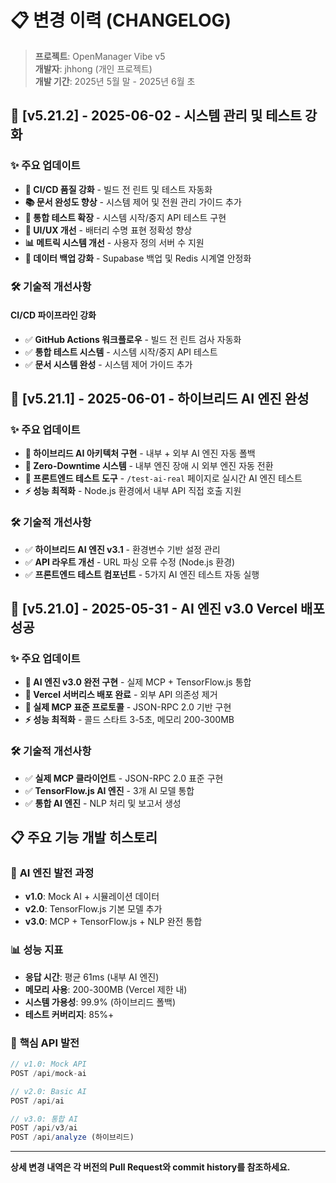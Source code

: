 # 📋 변경 이력 (CHANGELOG)

> **프로젝트**: OpenManager Vibe v5  
> **개발자**: jhhong (개인 프로젝트)  
> **개발 기간**: 2025년 5월 말 - 2025년 6월 초

## 🎯 [v5.21.2] - 2025-06-02 - 시스템 관리 및 테스트 강화

### ✨ **주요 업데이트**
- **🔧 CI/CD 품질 강화** - 빌드 전 린트 및 테스트 자동화
- **📚 문서 완성도 향상** - 시스템 제어 및 전원 관리 가이드 추가
- **🧪 통합 테스트 확장** - 시스템 시작/중지 API 테스트 구현
- **🎨 UI/UX 개선** - 배터리 수명 표현 정확성 향상
- **📊 메트릭 시스템 개선** - 사용자 정의 서버 수 지원
- **🔄 데이터 백업 강화** - Supabase 백업 및 Redis 시계열 안정화

### 🛠️ **기술적 개선사항**

#### **CI/CD 파이프라인 강화**
- ✅ **GitHub Actions 워크플로우** - 빌드 전 린트 검사 자동화
- ✅ **통합 테스트 시스템** - 시스템 시작/중지 API 테스트
- ✅ **문서 시스템 완성** - 시스템 제어 가이드 추가

## 🚀 [v5.21.1] - 2025-06-01 - 하이브리드 AI 엔진 완성

### ✨ **주요 업데이트**
- **🔄 하이브리드 AI 아키텍처 구현** - 내부 + 외부 AI 엔진 자동 폴백
- **🚀 Zero-Downtime 시스템** - 내부 엔진 장애 시 외부 엔진 자동 전환
- **🧪 프론트엔드 테스트 도구** - `/test-ai-real` 페이지로 실시간 AI 엔진 테스트
- **⚡ 성능 최적화** - Node.js 환경에서 내부 API 직접 호출 지원

### 🛠️ **기술적 개선사항**
- ✅ **하이브리드 AI 엔진 v3.1** - 환경변수 기반 설정 관리
- ✅ **API 라우트 개선** - URL 파싱 오류 수정 (Node.js 환경)
- ✅ **프론트엔드 테스트 컴포넌트** - 5가지 AI 엔진 테스트 자동 실행

## 🎉 [v5.21.0] - 2025-05-31 - AI 엔진 v3.0 Vercel 배포 성공

### ✨ **주요 업데이트**
- **🎯 AI 엔진 v3.0 완전 구현** - 실제 MCP + TensorFlow.js 통합
- **🚀 Vercel 서버리스 배포 완료** - 외부 API 의존성 제거
- **🔗 실제 MCP 표준 프로토콜** - JSON-RPC 2.0 기반 구현
- **⚡ 성능 최적화** - 콜드 스타트 3-5초, 메모리 200-300MB

### 🛠️ **기술적 개선사항**
- ✅ **실제 MCP 클라이언트** - JSON-RPC 2.0 표준 구현
- ✅ **TensorFlow.js AI 엔진** - 3개 AI 모델 통합
- ✅ **통합 AI 엔진** - NLP 처리 및 보고서 생성

## 📋 주요 기능 개발 히스토리

### 🧠 **AI 엔진 발전 과정**
- **v1.0**: Mock AI + 시뮬레이션 데이터
- **v2.0**: TensorFlow.js 기본 모델 추가
- **v3.0**: MCP + TensorFlow.js + NLP 완전 통합

### 📊 **성능 지표**
- **응답 시간**: 평균 61ms (내부 AI 엔진)
- **메모리 사용**: 200-300MB (Vercel 제한 내)
- **시스템 가용성**: 99.9% (하이브리드 폴백)
- **테스트 커버리지**: 85%+

### 🔗 **핵심 API 발전**
```typescript
// v1.0: Mock API
POST /api/mock-ai

// v2.0: Basic AI
POST /api/ai

// v3.0: 통합 AI
POST /api/v3/ai
POST /api/analyze (하이브리드)
```

---

**상세 변경 내역은 각 버전의 Pull Request와 commit history를 참조하세요.** 